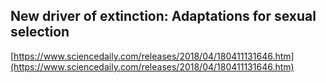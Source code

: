 ## New driver of extinction: Adaptations for sexual selection
  
  [https://www.sciencedaily.com/releases/2018/04/180411131646.htm](https://www.sciencedaily.com/releases/2018/04/180411131646.htm)